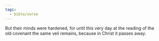 ```yaml
---
tags:
  - bible/verse
---
```

But their minds were hardened, for until this very day at the reading of the old covenant the same veil remains, because in Christ it passes away.